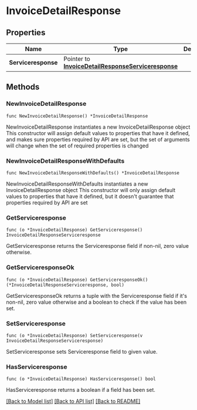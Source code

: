 # InvoiceDetailResponse

## Properties

Name | Type | Description | Notes
------------ | ------------- | ------------- | -------------
**Serviceresponse** | Pointer to [**InvoiceDetailResponseServiceresponse**](InvoiceDetailResponseServiceresponse.md) |  | [optional] 

## Methods

### NewInvoiceDetailResponse

`func NewInvoiceDetailResponse() *InvoiceDetailResponse`

NewInvoiceDetailResponse instantiates a new InvoiceDetailResponse object
This constructor will assign default values to properties that have it defined,
and makes sure properties required by API are set, but the set of arguments
will change when the set of required properties is changed

### NewInvoiceDetailResponseWithDefaults

`func NewInvoiceDetailResponseWithDefaults() *InvoiceDetailResponse`

NewInvoiceDetailResponseWithDefaults instantiates a new InvoiceDetailResponse object
This constructor will only assign default values to properties that have it defined,
but it doesn't guarantee that properties required by API are set

### GetServiceresponse

`func (o *InvoiceDetailResponse) GetServiceresponse() InvoiceDetailResponseServiceresponse`

GetServiceresponse returns the Serviceresponse field if non-nil, zero value otherwise.

### GetServiceresponseOk

`func (o *InvoiceDetailResponse) GetServiceresponseOk() (*InvoiceDetailResponseServiceresponse, bool)`

GetServiceresponseOk returns a tuple with the Serviceresponse field if it's non-nil, zero value otherwise
and a boolean to check if the value has been set.

### SetServiceresponse

`func (o *InvoiceDetailResponse) SetServiceresponse(v InvoiceDetailResponseServiceresponse)`

SetServiceresponse sets Serviceresponse field to given value.

### HasServiceresponse

`func (o *InvoiceDetailResponse) HasServiceresponse() bool`

HasServiceresponse returns a boolean if a field has been set.


[[Back to Model list]](../README.md#documentation-for-models) [[Back to API list]](../README.md#documentation-for-api-endpoints) [[Back to README]](../README.md)


